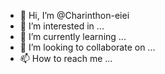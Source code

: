 - 👋 Hi, I’m @Charinthon-eiei
- 👀 I’m interested in ...
- 🌱 I’m currently learning ...
- 💞️ I’m looking to collaborate on ...
- 📫 How to reach me ...

<!---
Charinthon-eiei/Charinthon-eiei is a ✨ special ✨ repository because its `README.md` (this file) appears on your GitHub profile.
You can click the Preview link to take a look at your changes.
--->
